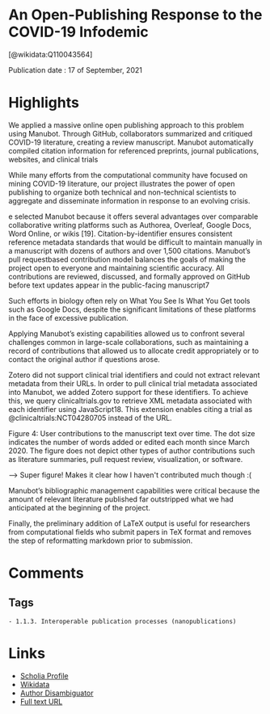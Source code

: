 
An Open-Publishing Response to the COVID-19 Infodemic
=====================================================
  
  [@wikidata:Q110043564]  
  
Publication date : 17 of September, 2021  

# Highlights

We applied a massive online open publishing approach to this problem using Manubot. Through GitHub, collaborators summarized
and critiqued COVID-19 literature, creating a review manuscript. Manubot automatically compiled citation information
for referenced preprints, journal publications, websites, and clinical trials

While many efforts from the computational community have
focused on mining COVID-19 literature, our project illustrates the power of open publishing to organize both technical and
non-technical scientists to aggregate and disseminate information in response to an evolving crisis.

e selected Manubot because it offers several advantages over comparable collaborative writing
platforms such as Authorea, Overleaf, Google Docs, Word Online, or wikis [19]. Citation-by-identifier ensures consistent reference metadata standards that would be difficult to maintain manually in a manuscript with dozens of authors and over 1,500 citations. Manubot’s pull requestbased contribution model balances the goals of making the project open to everyone and maintaining scientific accuracy. All contributions are reviewed, discussed, and formally approved on GitHub before text updates appear in the public-facing manuscript7

Such efforts in biology often rely on What You See Is What You Get tools such as Google Docs,
despite the significant limitations of these platforms in the face of excessive publication.

Applying Manubot’s existing capabilities allowed us to
confront several challenges common in large-scale collaborations, such as maintaining a record of contributions
that allowed us to allocate credit appropriately or to contact the original author if questions arose.

Zotero did not support clinical trial
identifiers and could not extract relevant metadata from
their URLs. In order to pull clinical trial metadata associated into Manubot, we added Zotero support for these
identifiers. To achieve this, we query clinicaltrials.gov to
retrieve XML metadata associated with each identifier
using JavaScript18. This extension enables citing a trial as
@clinicaltrials:NCT04280705 instead of the URL.

Figure 4: User contributions to the manuscript text over
time. The dot size indicates the number of words added or
edited each month since March 2020. The figure does not
depict other types of author contributions such as literature
summaries, pull request review, visualization, or software.

--> Super figure! Makes it clear how I haven't contributed much though :(

Manubot’s bibliographic management capabilities
were critical because the amount of relevant literature
published far outstripped what we had anticipated at
the beginning of the project.

Finally, the preliminary addition of LaTeX
output is useful for researchers from computational fields
who submit papers in TeX format and removes the step
of reformatting markdown prior to submission.



# Comments

## Tags
    - 1.1.3. Interoperable publication processes (nanopublications) 

# Links
  
 * [Scholia Profile](https://scholia.toolforge.org/work/Q110043564)  
 * [Wikidata](https://www.wikidata.org/wiki/Q110043564)  
 * [Author Disambiguator](https://author-disambiguator.toolforge.org/work_item_oauth.php?id=Q110043564&batch_id=&match=1&author_list_id=&doit=Get+author+links+for+work)  
 * [Full text URL](https://arxiv.org/pdf/2109.08633.pdf)  
